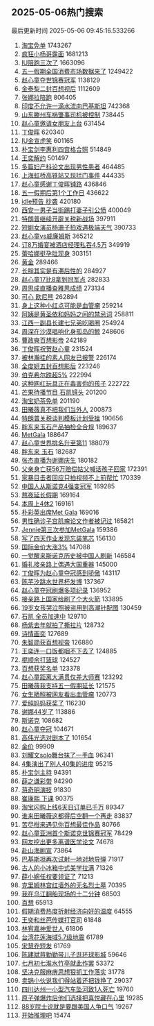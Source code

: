 ## 2025-05-06热门搜索 
最后更新时间 2025-05-06 09:45:16.533266 
1. [淘宝免单](https://s.weibo.com/weibo?q=%E6%B7%98%E5%AE%9D%E5%85%8D%E5%8D%95&t=31&band_rank=1&Refer=top) 1743267
1. [疯狂小杨哥露面](https://s.weibo.com/weibo?q=%23%E7%96%AF%E7%8B%82%E5%B0%8F%E6%9D%A8%E5%93%A5%E9%9C%B2%E9%9D%A2%23&t=31&band_rank=1&Refer=top) 1681213
1. [IU陪跑三次了](https://s.weibo.com/weibo?q=%23IU%E9%99%AA%E8%B7%91%E4%B8%89%E6%AC%A1%E4%BA%86%23&t=31&band_rank=2&Refer=top) 1663096
1. [五一假期全国消费市场数据来了](https://s.weibo.com/weibo?q=%23%E4%BA%94%E4%B8%80%E5%81%87%E6%9C%9F%E5%85%A8%E5%9B%BD%E6%B6%88%E8%B4%B9%E5%B8%82%E5%9C%BA%E6%95%B0%E6%8D%AE%E6%9D%A5%E4%BA%86%23&t=31&band_rank=3&Refer=top) 1249422
1. [赵心童夺世锦赛冠军](https://s.weibo.com/weibo?q=%23%E8%B5%B5%E5%BF%83%E7%AB%A5%E5%A4%BA%E4%B8%96%E9%94%A6%E8%B5%9B%E5%86%A0%E5%86%9B%23&t=31&band_rank=1&Refer=top) 1138129
1. [金泰梨二封百想视后](https://s.weibo.com/weibo?q=%23%E9%87%91%E6%B3%B0%E6%A2%A8%E4%BA%8C%E5%B0%81%E7%99%BE%E6%83%B3%E8%A7%86%E5%90%8E%23&t=31&band_rank=4&Refer=top) 1112609
1. [张娜拉陪跑](https://s.weibo.com/weibo?q=%E5%BC%A0%E5%A8%9C%E6%8B%89%E9%99%AA%E8%B7%91&t=31&band_rank=4&Refer=top) 806405
1. [印度不允许一滴水流向巴基斯坦](https://s.weibo.com/weibo?q=%23%E5%8D%B0%E5%BA%A6%E4%B8%8D%E5%85%81%E8%AE%B8%E4%B8%80%E6%BB%B4%E6%B0%B4%E6%B5%81%E5%90%91%E5%B7%B4%E5%9F%BA%E6%96%AF%E5%9D%A6%23&t=31&band_rank=5&Refer=top) 742368
1. [山东滕州车祸肇事司机被控制](https://s.weibo.com/weibo?q=%23%E5%B1%B1%E4%B8%9C%E6%BB%95%E5%B7%9E%E8%BD%A6%E7%A5%B8%E8%82%87%E4%BA%8B%E5%8F%B8%E6%9C%BA%E8%A2%AB%E6%8E%A7%E5%88%B6%23&t=31&band_rank=5&Refer=top) 738445
1. [赵心童邀请女朋友上台](https://s.weibo.com/weibo?q=%E8%B5%B5%E5%BF%83%E7%AB%A5%E9%82%80%E8%AF%B7%E5%A5%B3%E6%9C%8B%E5%8F%8B%E4%B8%8A%E5%8F%B0&t=31&band_rank=6&Refer=top) 631454
1. [丁俊晖](https://s.weibo.com/weibo?q=%E4%B8%81%E4%BF%8A%E6%99%96&t=31&band_rank=6&Refer=top) 620340
1. [IU金宣虎笑](https://s.weibo.com/weibo?q=IU%E9%87%91%E5%AE%A3%E8%99%8E%E7%AC%91&t=31&band_rank=7&Refer=top) 601165
1. [朴宝剑李惠利四宫格合照](https://s.weibo.com/weibo?q=%23%E6%9C%B4%E5%AE%9D%E5%89%91%E6%9D%8E%E6%83%A0%E5%88%A9%E5%9B%9B%E5%AE%AB%E6%A0%BC%E5%90%88%E7%85%A7%23&t=31&band_rank=7&Refer=top) 514849
1. [王奕解约](https://s.weibo.com/weibo?q=%23%E7%8E%8B%E5%A5%95%E8%A7%A3%E7%BA%A6%23&t=31&band_rank=8&Refer=top) 501497
1. [多篇妇产科论文出现男性患者](https://s.weibo.com/weibo?q=%23%E5%A4%9A%E7%AF%87%E5%A6%87%E4%BA%A7%E7%A7%91%E8%AE%BA%E6%96%87%E5%87%BA%E7%8E%B0%E7%94%B7%E6%80%A7%E6%82%A3%E8%80%85%23&t=31&band_rank=8&Refer=top) 464485
1. [上海虹桥高铁站又现拦门事件](https://s.weibo.com/weibo?q=%23%E4%B8%8A%E6%B5%B7%E8%99%B9%E6%A1%A5%E9%AB%98%E9%93%81%E7%AB%99%E5%8F%88%E7%8E%B0%E6%8B%A6%E9%97%A8%E4%BA%8B%E4%BB%B6%23&t=31&band_rank=9&Refer=top) 444335
1. [赵心童感谢丁俊晖铺路](https://s.weibo.com/weibo?q=%23%E8%B5%B5%E5%BF%83%E7%AB%A5%E6%84%9F%E8%B0%A2%E4%B8%81%E4%BF%8A%E6%99%96%E9%93%BA%E8%B7%AF%23&t=31&band_rank=10&Refer=top) 436846
1. [五一假期后第1个工作日](https://s.weibo.com/weibo?q=%23%E4%BA%94%E4%B8%80%E5%81%87%E6%9C%9F%E5%90%8E%E7%AC%AC1%E4%B8%AA%E5%B7%A5%E4%BD%9C%E6%97%A5%23&t=31&band_rank=12&Refer=top) 436622
1. [idle预告 抄袭](https://s.weibo.com/weibo?q=idle%E9%A2%84%E5%91%8A%20%E6%8A%84%E8%A2%AD&t=31&band_rank=14&Refer=top) 420180
1. [西安一男子当街踢打妻子引公愤](https://s.weibo.com/weibo?q=%23%E8%A5%BF%E5%AE%89%E4%B8%80%E7%94%B7%E5%AD%90%E5%BD%93%E8%A1%97%E8%B8%A2%E6%89%93%E5%A6%BB%E5%AD%90%E5%BC%95%E5%85%AC%E6%84%A4%23&t=31&band_rank=15&Refer=top) 400049
1. [特朗普继续开辟关税新战场](https://s.weibo.com/weibo?q=%23%E7%89%B9%E6%9C%97%E6%99%AE%E7%BB%A7%E7%BB%AD%E5%BC%80%E8%BE%9F%E5%85%B3%E7%A8%8E%E6%96%B0%E6%88%98%E5%9C%BA%23&t=31&band_rank=22&Refer=top) 397911
1. [短剧女演员杨珊子拍戏遇极端天气](https://s.weibo.com/weibo?q=%23%E7%9F%AD%E5%89%A7%E5%A5%B3%E6%BC%94%E5%91%98%E6%9D%A8%E7%8F%8A%E5%AD%90%E6%8B%8D%E6%88%8F%E9%81%87%E6%9E%81%E7%AB%AF%E5%A4%A9%E6%B0%94%23&t=31&band_rank=26&Refer=top) 390733
1. [赵心童vs威廉姆斯](https://s.weibo.com/weibo?q=%23%E8%B5%B5%E5%BF%83%E7%AB%A5vs%E5%A8%81%E5%BB%89%E5%A7%86%E6%96%AF%23&t=31&band_rank=19&Refer=top) 365212
1. [订8万婚宴被酒店经理私吞4.5万](https://s.weibo.com/weibo?q=%23%E8%AE%A28%E4%B8%87%E5%A9%9A%E5%AE%B4%E8%A2%AB%E9%85%92%E5%BA%97%E7%BB%8F%E7%90%86%E7%A7%81%E5%90%9E4.5%E4%B8%87%23&t=31&band_rank=13&Refer=top) 349919
1. [蕾哈娜挺孕肚现身](https://s.weibo.com/weibo?q=%23%E8%95%BE%E5%93%88%E5%A8%9C%E6%8C%BA%E5%AD%95%E8%82%9A%E7%8E%B0%E8%BA%AB%23&t=31&band_rank=20&Refer=top) 303151
1. [黄金](https://s.weibo.com/weibo?q=%E9%BB%84%E9%87%91&t=31&band_rank=21&Refer=top) 289466
1. [长胖其实是有滞后性的](https://s.weibo.com/weibo?q=%23%E9%95%BF%E8%83%96%E5%85%B6%E5%AE%9E%E6%98%AF%E6%9C%89%E6%BB%9E%E5%90%8E%E6%80%A7%E7%9A%84%23&t=31&band_rank=22&Refer=top) 284927
1. [赵心童17比8拿到冠军点](https://s.weibo.com/weibo?q=%23%E8%B5%B5%E5%BF%83%E7%AB%A517%E6%AF%948%E6%8B%BF%E5%88%B0%E5%86%A0%E5%86%9B%E7%82%B9%23&t=31&band_rank=9&Refer=top) 282833
1. [周思成直播查雅思成绩](https://s.weibo.com/weibo?q=%23%E5%91%A8%E6%80%9D%E6%88%90%E7%9B%B4%E6%92%AD%E6%9F%A5%E9%9B%85%E6%80%9D%E6%88%90%E7%BB%A9%23&t=31&band_rank=10&Refer=top) 273134
1. [可心 欧尼熊](https://s.weibo.com/weibo?q=%E5%8F%AF%E5%BF%83%20%E6%AC%A7%E5%B0%BC%E7%86%8A&t=31&band_rank=11&Refer=top) 262894
1. [身上这种小红点可能是血管瘤](https://s.weibo.com/weibo?q=%23%E8%BA%AB%E4%B8%8A%E8%BF%99%E7%A7%8D%E5%B0%8F%E7%BA%A2%E7%82%B9%E5%8F%AF%E8%83%BD%E6%98%AF%E8%A1%80%E7%AE%A1%E7%98%A4%23&t=31&band_rank=12&Refer=top) 259214
1. [阿姨是黄圣依和妈妈之间的禁忌词](https://s.weibo.com/weibo?q=%23%E9%98%BF%E5%A7%A8%E6%98%AF%E9%BB%84%E5%9C%A3%E4%BE%9D%E5%92%8C%E5%A6%88%E5%A6%88%E4%B9%8B%E9%97%B4%E7%9A%84%E7%A6%81%E5%BF%8C%E8%AF%8D%23&t=31&band_rank=12&Refer=top) 258811
1. [江西一副县长建七兄弟吃喝圈](https://s.weibo.com/weibo?q=%23%E6%B1%9F%E8%A5%BF%E4%B8%80%E5%89%AF%E5%8E%BF%E9%95%BF%E5%BB%BA%E4%B8%83%E5%85%84%E5%BC%9F%E5%90%83%E5%96%9D%E5%9C%88%23&t=31&band_rank=24&Refer=top) 254924
1. [周深在沙漠唱响化身孤岛的鲸](https://s.weibo.com/weibo?q=%23%E5%91%A8%E6%B7%B1%E5%9C%A8%E6%B2%99%E6%BC%A0%E5%94%B1%E5%93%8D%E5%8C%96%E8%BA%AB%E5%AD%A4%E5%B2%9B%E7%9A%84%E9%B2%B8%23&t=31&band_rank=13&Refer=top) 248606
1. [曹政奭百想影帝](https://s.weibo.com/weibo?q=%23%E6%9B%B9%E6%94%BF%E5%A5%AD%E7%99%BE%E6%83%B3%E5%BD%B1%E5%B8%9D%23&t=31&band_rank=14&Refer=top) 242189
1. [丁俊晖祝贺赵心童](https://s.weibo.com/weibo?q=%E4%B8%81%E4%BF%8A%E6%99%96%E7%A5%9D%E8%B4%BA%E8%B5%B5%E5%BF%83%E7%AB%A5&t=31&band_rank=9&Refer=top) 231524
1. [被林瀚挂的素人网友已报警](https://s.weibo.com/weibo?q=%23%E8%A2%AB%E6%9E%97%E7%80%9A%E6%8C%82%E7%9A%84%E7%B4%A0%E4%BA%BA%E7%BD%91%E5%8F%8B%E5%B7%B2%E6%8A%A5%E8%AD%A6%23&t=31&band_rank=26&Refer=top) 226174
1. [全度妍五封百想影后](https://s.weibo.com/weibo?q=%23%E5%85%A8%E5%BA%A6%E5%A6%8D%E4%BA%94%E5%B0%81%E7%99%BE%E6%83%B3%E5%BD%B1%E5%90%8E%23&t=31&band_rank=15&Refer=top) 223246
1. [伯克希尔跌超5%](https://s.weibo.com/weibo?q=%23%E4%BC%AF%E5%85%8B%E5%B8%8C%E5%B0%94%E8%B7%8C%E8%B6%855%25%23&t=31&band_rank=28&Refer=top) 222994
1. [这种网红玩具正在毒害你的孩子](https://s.weibo.com/weibo?q=%23%E8%BF%99%E7%A7%8D%E7%BD%91%E7%BA%A2%E7%8E%A9%E5%85%B7%E6%AD%A3%E5%9C%A8%E6%AF%92%E5%AE%B3%E4%BD%A0%E7%9A%84%E5%AD%A9%E5%AD%90%23&t=31&band_rank=30&Refer=top) 222722
1. [芒果待播节目 石凯镜头](https://s.weibo.com/weibo?q=%E8%8A%92%E6%9E%9C%E5%BE%85%E6%92%AD%E8%8A%82%E7%9B%AE%20%E7%9F%B3%E5%87%AF%E9%95%9C%E5%A4%B4&t=31&band_rank=30&Refer=top) 201200
1. [淘宝奶茶免单](https://s.weibo.com/weibo?q=%E6%B7%98%E5%AE%9D%E5%A5%B6%E8%8C%B6%E5%85%8D%E5%8D%95&t=31&band_rank=31&Refer=top) 201190
1. [田曦薇真不把我们当外人](https://s.weibo.com/weibo?q=%E7%94%B0%E6%9B%A6%E8%96%87%E7%9C%9F%E4%B8%8D%E6%8A%8A%E6%88%91%E4%BB%AC%E5%BD%93%E5%A4%96%E4%BA%BA&t=31&band_rank=32&Refer=top) 200873
1. [特朗普关税谈判模板计划受挫](https://s.weibo.com/weibo?q=%23%E7%89%B9%E6%9C%97%E6%99%AE%E5%85%B3%E7%A8%8E%E8%B0%88%E5%88%A4%E6%A8%A1%E6%9D%BF%E8%AE%A1%E5%88%92%E5%8F%97%E6%8C%AB%23&t=31&band_rank=10&Refer=top) 190656
1. [胖东来玉石产品抽检全合规](https://s.weibo.com/weibo?q=%23%E8%83%96%E4%B8%9C%E6%9D%A5%E7%8E%89%E7%9F%B3%E4%BA%A7%E5%93%81%E6%8A%BD%E6%A3%80%E5%85%A8%E5%90%88%E8%A7%84%23&t=31&band_rank=16&Refer=top) 189637
1. [MetGala](https://s.weibo.com/weibo?q=MetGala&t=31&band_rank=33&Refer=top) 188647
1. [赵心童世界排名升至第11](https://s.weibo.com/weibo?q=%23%E8%B5%B5%E5%BF%83%E7%AB%A5%E4%B8%96%E7%95%8C%E6%8E%92%E5%90%8D%E5%8D%87%E8%87%B3%E7%AC%AC11%23&t=31&band_rank=34&Refer=top) 188079
1. [胖东来 玉石](https://s.weibo.com/weibo?q=%E8%83%96%E4%B8%9C%E6%9D%A5%20%E7%8E%89%E7%9F%B3&t=31&band_rank=35&Refer=top) 182687
1. [张杰直播为谢娜庆生](https://s.weibo.com/weibo?q=%23%E5%BC%A0%E6%9D%B0%E7%9B%B4%E6%92%AD%E4%B8%BA%E8%B0%A2%E5%A8%9C%E5%BA%86%E7%94%9F%23&t=31&band_rank=13&Refer=top) 180182
1. [父亲身亡获56万赔偿姑父喊话孩子回家](https://s.weibo.com/weibo?q=%23%E7%88%B6%E4%BA%B2%E8%BA%AB%E4%BA%A1%E8%8E%B756%E4%B8%87%E8%B5%94%E5%81%BF%E5%A7%91%E7%88%B6%E5%96%8A%E8%AF%9D%E5%AD%A9%E5%AD%90%E5%9B%9E%E5%AE%B6%23&t=31&band_rank=32&Refer=top) 172391
1. [家暴目击者回应只拍视频不上前帮忙](https://s.weibo.com/weibo?q=%23%E5%AE%B6%E6%9A%B4%E7%9B%AE%E5%87%BB%E8%80%85%E5%9B%9E%E5%BA%94%E5%8F%AA%E6%8B%8D%E8%A7%86%E9%A2%91%E4%B8%8D%E4%B8%8A%E5%89%8D%E5%B8%AE%E5%BF%99%23&t=31&band_rank=36&Refer=top) 170339
1. [中国人从斯诺克4强变冠军](https://s.weibo.com/weibo?q=%23%E4%B8%AD%E5%9B%BD%E4%BA%BA%E4%BB%8E%E6%96%AF%E8%AF%BA%E5%85%8B4%E5%BC%BA%E5%8F%98%E5%86%A0%E5%86%9B%23&t=31&band_rank=37&Refer=top) 169285
1. [熬夜延长假期](https://s.weibo.com/weibo?q=%E7%86%AC%E5%A4%9C%E5%BB%B6%E9%95%BF%E5%81%87%E6%9C%9F&t=31&band_rank=20&Refer=top) 169164
1. [本周上4休2](https://s.weibo.com/weibo?q=%23%E6%9C%AC%E5%91%A8%E4%B8%8A4%E4%BC%912%23&t=31&band_rank=38&Refer=top) 169161
1. [朴彩英出席Met Gala](https://s.weibo.com/weibo?q=%E6%9C%B4%E5%BD%A9%E8%8B%B1%E5%87%BA%E5%B8%ADMet%20Gala&t=31&band_rank=39&Refer=top) 169016
1. [男性确诊子宫肌瘤论文作者被记过](https://s.weibo.com/weibo?q=%23%E7%94%B7%E6%80%A7%E7%A1%AE%E8%AF%8A%E5%AD%90%E5%AE%AB%E8%82%8C%E7%98%A4%E8%AE%BA%E6%96%87%E4%BD%9C%E8%80%85%E8%A2%AB%E8%AE%B0%E8%BF%87%23&t=31&band_rank=41&Refer=top) 165821
1. [Jennie第三次参加MetGala](https://s.weibo.com/weibo?q=%23Jennie%E7%AC%AC%E4%B8%89%E6%AC%A1%E5%8F%82%E5%8A%A0MetGala%23&t=31&band_rank=15&Refer=top) 159386
1. [写了四天作业发现忘装笔芯](https://s.weibo.com/weibo?q=%E5%86%99%E4%BA%86%E5%9B%9B%E5%A4%A9%E4%BD%9C%E4%B8%9A%E5%8F%91%E7%8E%B0%E5%BF%98%E8%A3%85%E7%AC%94%E8%8A%AF&t=31&band_rank=17&Refer=top) 156130
1. [国际金价大涨3%](https://s.weibo.com/weibo?q=%23%E5%9B%BD%E9%99%85%E9%87%91%E4%BB%B7%E5%A4%A7%E6%B6%A83%25%23&t=31&band_rank=43&Refer=top) 147088
1. [一觉醒来斯诺克历史被中国人刷新](https://s.weibo.com/weibo?q=%23%E4%B8%80%E8%A7%89%E9%86%92%E6%9D%A5%E6%96%AF%E8%AF%BA%E5%85%8B%E5%8E%86%E5%8F%B2%E8%A2%AB%E4%B8%AD%E5%9B%BD%E4%BA%BA%E5%88%B7%E6%96%B0%23&t=31&band_rank=29&Refer=top) 146584
1. [婚礼接亲路上偶遇大国重器](https://s.weibo.com/weibo?q=%23%E5%A9%9A%E7%A4%BC%E6%8E%A5%E4%BA%B2%E8%B7%AF%E4%B8%8A%E5%81%B6%E9%81%87%E5%A4%A7%E5%9B%BD%E9%87%8D%E5%99%A8%23&t=31&band_rank=45&Refer=top) 145000
1. [丁俊晖为赵心童夺冠感到骄傲](https://s.weibo.com/weibo?q=%23%E4%B8%81%E4%BF%8A%E6%99%96%E4%B8%BA%E8%B5%B5%E5%BF%83%E7%AB%A5%E5%A4%BA%E5%86%A0%E6%84%9F%E5%88%B0%E9%AA%84%E5%82%B2%23&t=31&band_rank=46&Refer=top) 143117
1. [陈芋汐跳水世界杯发博](https://s.weibo.com/weibo?q=%E9%99%88%E8%8A%8B%E6%B1%90%E8%B7%B3%E6%B0%B4%E4%B8%96%E7%95%8C%E6%9D%AF%E5%8F%91%E5%8D%9A&t=31&band_rank=18&Refer=top) 137367
1. [赵心童夺冠刷爆多项纪录](https://s.weibo.com/weibo?q=%23%E8%B5%B5%E5%BF%83%E7%AB%A5%E5%A4%BA%E5%86%A0%E5%88%B7%E7%88%86%E5%A4%9A%E9%A1%B9%E7%BA%AA%E5%BD%95%23&t=31&band_rank=18&Refer=top) 136952
1. [接亲路上国家给刷了个大火箭](https://s.weibo.com/weibo?q=%23%E6%8E%A5%E4%BA%B2%E8%B7%AF%E4%B8%8A%E5%9B%BD%E5%AE%B6%E7%BB%99%E5%88%B7%E4%BA%86%E4%B8%AA%E5%A4%A7%E7%81%AB%E7%AE%AD%23&t=31&band_rank=38&Refer=top) 133895
1. [19岁女孩哭泣照被盗用到高潮针配图](https://s.weibo.com/weibo?q=%2319%E5%B2%81%E5%A5%B3%E5%AD%A9%E5%93%AD%E6%B3%A3%E7%85%A7%E8%A2%AB%E7%9B%97%E7%94%A8%E5%88%B0%E9%AB%98%E6%BD%AE%E9%92%88%E9%85%8D%E5%9B%BE%23&t=31&band_rank=21&Refer=top) 130459
1. [石凯 全员加速中](https://s.weibo.com/weibo?q=%E7%9F%B3%E5%87%AF%20%E5%85%A8%E5%91%98%E5%8A%A0%E9%80%9F%E4%B8%AD&t=31&band_rank=22&Refer=top) 129710
1. [杨紫去年就拍了撕拉片](https://s.weibo.com/weibo?q=%23%E6%9D%A8%E7%B4%AB%E5%8E%BB%E5%B9%B4%E5%B0%B1%E6%8B%8D%E4%BA%86%E6%92%95%E6%8B%89%E7%89%87%23&t=31&band_rank=23&Refer=top) 128732
1. [诗情画奕](https://s.weibo.com/weibo?q=%E8%AF%97%E6%83%85%E7%94%BB%E5%A5%95&t=31&band_rank=24&Refer=top) 127689
1. [朱智勋获百想视帝](https://s.weibo.com/weibo?q=%23%E6%9C%B1%E6%99%BA%E5%8B%8B%E8%8E%B7%E7%99%BE%E6%83%B3%E8%A7%86%E5%B8%9D%23&t=31&band_rank=25&Refer=top) 126880
1. [王奕连一口饭都咽不下去了](https://s.weibo.com/weibo?q=%23%E7%8E%8B%E5%A5%95%E8%BF%9E%E4%B8%80%E5%8F%A3%E9%A5%AD%E9%83%BD%E5%92%BD%E4%B8%8D%E4%B8%8B%E5%8E%BB%E4%BA%86%23&t=31&band_rank=27&Refer=top) 124885
1. [棍顺余打篮球](https://s.weibo.com/weibo?q=%E6%A3%8D%E9%A1%BA%E4%BD%99%E6%89%93%E7%AF%AE%E7%90%83&t=31&band_rank=28&Refer=top) 124527
1. [百想获奖名单](https://s.weibo.com/weibo?q=%23%E7%99%BE%E6%83%B3%E8%8E%B7%E5%A5%96%E5%90%8D%E5%8D%95%23&t=31&band_rank=29&Refer=top) 123378
1. [赵心童距离大满贯仅差大师赛](https://s.weibo.com/weibo?q=%23%E8%B5%B5%E5%BF%83%E7%AB%A5%E8%B7%9D%E7%A6%BB%E5%A4%A7%E6%BB%A1%E8%B4%AF%E4%BB%85%E5%B7%AE%E5%A4%A7%E5%B8%88%E8%B5%9B%23&t=31&band_rank=49&Refer=top) 123292
1. [田曦薇我支持五一假期延长](https://s.weibo.com/weibo?q=%E7%94%B0%E6%9B%A6%E8%96%87%E6%88%91%E6%94%AF%E6%8C%81%E4%BA%94%E4%B8%80%E5%81%87%E6%9C%9F%E5%BB%B6%E9%95%BF&t=31&band_rank=20&Refer=top) 121575
1. [女生晒照被网友看出血管瘤](https://s.weibo.com/weibo?q=%23%E5%A5%B3%E7%94%9F%E6%99%92%E7%85%A7%E8%A2%AB%E7%BD%91%E5%8F%8B%E7%9C%8B%E5%87%BA%E8%A1%80%E7%AE%A1%E7%98%A4%23&t=31&band_rank=50&Refer=top) 120773
1. [爱纯妈妈获奖了](https://s.weibo.com/weibo?q=%23%E7%88%B1%E7%BA%AF%E5%A6%88%E5%A6%88%E8%8E%B7%E5%A5%96%E4%BA%86%23&t=31&band_rank=31&Refer=top) 116230
1. [谢娜44岁了](https://s.weibo.com/weibo?q=%23%E8%B0%A2%E5%A8%9C44%E5%B2%81%E4%BA%86%23&t=31&band_rank=50&Refer=top) 113886
1. [斯诺克](https://s.weibo.com/weibo?q=%E6%96%AF%E8%AF%BA%E5%85%8B&t=31&band_rank=16&Refer=top) 108682
1. [赵心童夺冠](https://s.weibo.com/weibo?q=%E8%B5%B5%E5%BF%83%E7%AB%A5%E5%A4%BA%E5%86%A0&t=31&band_rank=27&Refer=top) 104671
1. [高伟光选对剧本了](https://s.weibo.com/weibo?q=%E9%AB%98%E4%BC%9F%E5%85%89%E9%80%89%E5%AF%B9%E5%89%A7%E6%9C%AC%E4%BA%86&t=31&band_rank=33&Refer=top) 101654
1. [金价](https://s.weibo.com/weibo?q=%E9%87%91%E4%BB%B7&t=31&band_rank=44&Refer=top) 99909
1. [刘耀文solo舞台抹了一手血](https://s.weibo.com/weibo?q=%E5%88%98%E8%80%80%E6%96%87solo%E8%88%9E%E5%8F%B0%E6%8A%B9%E4%BA%86%E4%B8%80%E6%89%8B%E8%A1%80&t=31&band_rank=34&Refer=top) 96341
1. [4集演出了别人40集的进度](https://s.weibo.com/weibo?q=4%E9%9B%86%E6%BC%94%E5%87%BA%E4%BA%86%E5%88%AB%E4%BA%BA40%E9%9B%86%E7%9A%84%E8%BF%9B%E5%BA%A6&t=31&band_rank=35&Refer=top) 95215
1. [朴宝剑主持](https://s.weibo.com/weibo?q=%E6%9C%B4%E5%AE%9D%E5%89%91%E4%B8%BB%E6%8C%81&t=31&band_rank=36&Refer=top) 94391
1. [薛之谦彩带](https://s.weibo.com/weibo?q=%E8%96%9B%E4%B9%8B%E8%B0%A6%E5%BD%A9%E5%B8%A6&t=31&band_rank=37&Refer=top) 94290
1. [蒋奇明演技](https://s.weibo.com/weibo?q=%E8%92%8B%E5%A5%87%E6%98%8E%E6%BC%94%E6%8A%80&t=31&band_rank=39&Refer=top) 91830
1. [崔康熙 下课](https://s.weibo.com/weibo?q=%E5%B4%94%E5%BA%B7%E7%86%99%20%E4%B8%8B%E8%AF%BE&t=31&band_rank=40&Refer=top) 90375
1. [淘宝闪购上线6天日订单已千万](https://s.weibo.com/weibo?q=%23%E6%B7%98%E5%AE%9D%E9%97%AA%E8%B4%AD%E4%B8%8A%E7%BA%BF6%E5%A4%A9%E6%97%A5%E8%AE%A2%E5%8D%95%E5%B7%B2%E5%8D%83%E4%B8%87%23&t=31&band_rank=41&Refer=top) 89347
1. [谁来田曦薇这都得后空翻一个再走](https://s.weibo.com/weibo?q=%E8%B0%81%E6%9D%A5%E7%94%B0%E6%9B%A6%E8%96%87%E8%BF%99%E9%83%BD%E5%BE%97%E5%90%8E%E7%A9%BA%E7%BF%BB%E4%B8%80%E4%B8%AA%E5%86%8D%E8%B5%B0&t=31&band_rank=42&Refer=top) 83837
1. [苦尽柑来遇见你百想最佳作品](https://s.weibo.com/weibo?q=%23%E8%8B%A6%E5%B0%BD%E6%9F%91%E6%9D%A5%E9%81%87%E8%A7%81%E4%BD%A0%E7%99%BE%E6%83%B3%E6%9C%80%E4%BD%B3%E4%BD%9C%E5%93%81%23&t=31&band_rank=43&Refer=top) 80766
1. [赵心童亚洲首个斯诺克世锦赛冠军](https://s.weibo.com/weibo?q=%23%E8%B5%B5%E5%BF%83%E7%AB%A5%E4%BA%9A%E6%B4%B2%E9%A6%96%E4%B8%AA%E6%96%AF%E8%AF%BA%E5%85%8B%E4%B8%96%E9%94%A6%E8%B5%9B%E5%86%A0%E5%86%9B%23&t=31&band_rank=34&Refer=top) 78429
1. [网友挖出更多离谱医学论文](https://s.weibo.com/weibo?q=%E7%BD%91%E5%8F%8B%E6%8C%96%E5%87%BA%E6%9B%B4%E5%A4%9A%E7%A6%BB%E8%B0%B1%E5%8C%BB%E5%AD%A6%E8%AE%BA%E6%96%87&t=31&band_rank=45&Refer=top) 74678
1. [赴山海剧宣](https://s.weibo.com/weibo?q=%E8%B5%B4%E5%B1%B1%E6%B5%B7%E5%89%A7%E5%AE%A3&t=31&band_rank=48&Refer=top) 73864
1. [巴基斯坦再次试射一地对地导弹](https://s.weibo.com/weibo?q=%23%E5%B7%B4%E5%9F%BA%E6%96%AF%E5%9D%A6%E5%86%8D%E6%AC%A1%E8%AF%95%E5%B0%84%E4%B8%80%E5%9C%B0%E5%AF%B9%E5%9C%B0%E5%AF%BC%E5%BC%B9%23&t=31&band_rank=26&Refer=top) 71917
1. [古人的小冰箱中式美学拉满](https://s.weibo.com/weibo?q=%23%E5%8F%A4%E4%BA%BA%E7%9A%84%E5%B0%8F%E5%86%B0%E7%AE%B1%E4%B8%AD%E5%BC%8F%E7%BE%8E%E5%AD%A6%E6%8B%89%E6%BB%A1%23&t=31&band_rank=10&Refer=top) 71326
1. [薛小婉任权要领证了](https://s.weibo.com/weibo?q=%23%E8%96%9B%E5%B0%8F%E5%A9%89%E4%BB%BB%E6%9D%83%E8%A6%81%E9%A2%86%E8%AF%81%E4%BA%86%23&t=31&band_rank=43&Refer=top) 71213
1. [克里姆林宫红墙外的无名烈士墓](https://s.weibo.com/weibo?q=%23%E5%85%8B%E9%87%8C%E5%A7%86%E6%9E%97%E5%AE%AB%E7%BA%A2%E5%A2%99%E5%A4%96%E7%9A%84%E6%97%A0%E5%90%8D%E7%83%88%E5%A3%AB%E5%A2%93%23&t=31&band_rank=28&Refer=top) 70395
1. [我在乌江翻船现场的十二分钟](https://s.weibo.com/weibo?q=%E6%88%91%E5%9C%A8%E4%B9%8C%E6%B1%9F%E7%BF%BB%E8%88%B9%E7%8E%B0%E5%9C%BA%E7%9A%84%E5%8D%81%E4%BA%8C%E5%88%86%E9%92%9F&t=31&band_rank=46&Refer=top) 68503
1. [百想](https://s.weibo.com/weibo?q=%E7%99%BE%E6%83%B3&t=31&band_rank=47&Refer=top) 65913
1. [假期消费热度折射经济向好的温度](https://s.weibo.com/weibo?q=%23%E5%81%87%E6%9C%9F%E6%B6%88%E8%B4%B9%E7%83%AD%E5%BA%A6%E6%8A%98%E5%B0%84%E7%BB%8F%E6%B5%8E%E5%90%91%E5%A5%BD%E7%9A%84%E6%B8%A9%E5%BA%A6%23&t=31&band_rank=32&Refer=top) 64555
1. [王奕和丝芭传媒打官司](https://s.weibo.com/weibo?q=%23%E7%8E%8B%E5%A5%95%E5%92%8C%E4%B8%9D%E8%8A%AD%E4%BC%A0%E5%AA%92%E6%89%93%E5%AE%98%E5%8F%B8%23&t=31&band_rank=42&Refer=top) 61848
1. [林宥嘉神爱世人](https://s.weibo.com/weibo?q=%E6%9E%97%E5%AE%A5%E5%98%89%E7%A5%9E%E7%88%B1%E4%B8%96%E4%BA%BA&t=31&band_rank=46&Refer=top) 61806
1. [台湾花莲海域5.7级地震](https://s.weibo.com/weibo?q=%23%E5%8F%B0%E6%B9%BE%E8%8A%B1%E8%8E%B2%E6%B5%B7%E5%9F%9F5.7%E7%BA%A7%E5%9C%B0%E9%9C%87%23&t=31&band_rank=49&Refer=top) 61789
1. [宋慧乔短发](https://s.weibo.com/weibo?q=%E5%AE%8B%E6%85%A7%E4%B9%94%E7%9F%AD%E5%8F%91&t=31&band_rank=50&Refer=top) 61769
1. [陈建斌蒋勤勤带儿子逛环球影城](https://s.weibo.com/weibo?q=%23%E9%99%88%E5%BB%BA%E6%96%8C%E8%92%8B%E5%8B%A4%E5%8B%A4%E5%B8%A6%E5%84%BF%E5%AD%90%E9%80%9B%E7%8E%AF%E7%90%83%E5%BD%B1%E5%9F%8E%23&t=31&band_rank=16&Refer=top) 59646
1. [七月初七淮水竹亭就此作罢](https://s.weibo.com/weibo?q=%E4%B8%83%E6%9C%88%E5%88%9D%E4%B8%83%E6%B7%AE%E6%B0%B4%E7%AB%B9%E4%BA%AD%E5%B0%B1%E6%AD%A4%E4%BD%9C%E7%BD%A2&t=31&band_rank=34&Refer=top) 53372
1. [坚决克服麻痹思想狠抓工作落实](https://s.weibo.com/weibo?q=%23%E5%9D%9A%E5%86%B3%E5%85%8B%E6%9C%8D%E9%BA%BB%E7%97%B9%E6%80%9D%E6%83%B3%E7%8B%A0%E6%8A%93%E5%B7%A5%E4%BD%9C%E8%90%BD%E5%AE%9E%23&t=31&band_rank=34&Refer=top) 31778
1. [卖锅小伙说我们得站着还把钱挣了](https://s.weibo.com/weibo?q=%23%E5%8D%96%E9%94%85%E5%B0%8F%E4%BC%99%E8%AF%B4%E6%88%91%E4%BB%AC%E5%BE%97%E7%AB%99%E7%9D%80%E8%BF%98%E6%8A%8A%E9%92%B1%E6%8C%A3%E4%BA%86%23&t=31&band_rank=37&Refer=top) 29037
1. [四川达州一小型汽车坠河致1人死亡](https://s.weibo.com/weibo?q=%23%E5%9B%9B%E5%B7%9D%E8%BE%BE%E5%B7%9E%E4%B8%80%E5%B0%8F%E5%9E%8B%E6%B1%BD%E8%BD%A6%E5%9D%A0%E6%B2%B3%E8%87%B41%E4%BA%BA%E6%AD%BB%E4%BA%A1%23&t=31&band_rank=49&Refer=top) 19760
1. [原子弹爆炸后他们选择把喜悦藏在心里](https://s.weibo.com/weibo?q=%23%E5%8E%9F%E5%AD%90%E5%BC%B9%E7%88%86%E7%82%B8%E5%90%8E%E4%BB%96%E4%BB%AC%E9%80%89%E6%8B%A9%E6%8A%8A%E5%96%9C%E6%82%A6%E8%97%8F%E5%9C%A8%E5%BF%83%E9%87%8C%23&t=31&band_rank=29&Refer=top) 19285
1. [88岁院士说就是要跟美国人争口气](https://s.weibo.com/weibo?q=%2388%E5%B2%81%E9%99%A2%E5%A3%AB%E8%AF%B4%E5%B0%B1%E6%98%AF%E8%A6%81%E8%B7%9F%E7%BE%8E%E5%9B%BD%E4%BA%BA%E4%BA%89%E5%8F%A3%E6%B0%94%23&t=31&band_rank=38&Refer=top) 19267
1. [开始推理吧](https://s.weibo.com/weibo?q=%E5%BC%80%E5%A7%8B%E6%8E%A8%E7%90%86%E5%90%A7&t=31&band_rank=47&Refer=top) 15474
